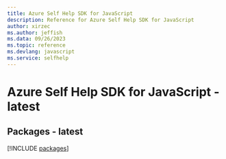 ```yaml
---
title: Azure Self Help SDK for JavaScript
description: Reference for Azure Self Help SDK for JavaScript
author: xirzec
ms.author: jeffish
ms.data: 09/26/2023
ms.topic: reference
ms.devlang: javascript
ms.service: selfhelp
---
```

# Azure Self Help SDK for JavaScript - latest
## Packages - latest
[!INCLUDE [packages](self-help-index.md)]